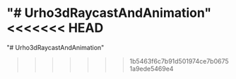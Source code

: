 "# Urho3dRaycastAndAnimation" 
<<<<<<< HEAD
=======
"# Urho3dRaycastAndAnimation" 
>>>>>>> 1b5463f6c7b91d501974ce7b06751a9ede5469e4
